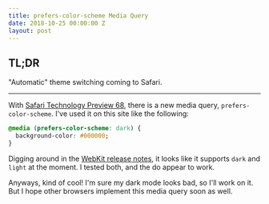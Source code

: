 ```yaml
---
title: prefers-color-scheme Media Query
date: 2018-10-25 00:00:00 Z
layout: post
---
```


## TL;DR
"Automatic" theme switching coming to Safari.

----

With [Safari Technology Preview 68](https://developer.apple.com/safari/technology-preview/), there is a new media query, `prefers-color-scheme`. I've used it on this site like the following:

```css
@media (prefers-color-scheme: dark) {
  background-color: #000000;
}
```

Digging around in the [WebKit release notes](https://webkit.org/blog/8475/release-notes-for-safari-technology-preview-68/), it looks like it supports `dark` and `light` at the moment. I tested both, and the do appear to work.

Anyways, kind of cool! I'm sure my dark mode looks bad, so I'll work on it. But I hope other browsers implement this media query soon as well.